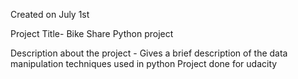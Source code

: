 Created on July 1st

Project Title- Bike Share Python project

Description about the project - Gives a brief description of the data manipulation techniques used in python
Project done for udacity



